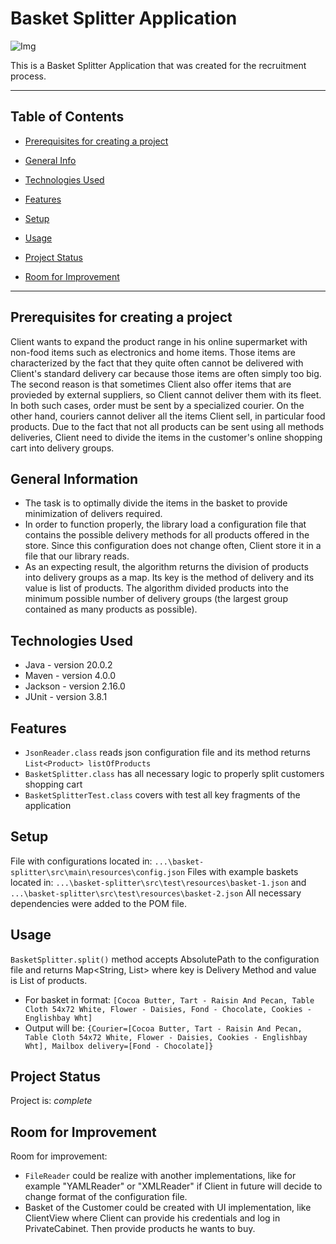Basket Splitter Application
============
<img alt="Img" src="C:\Java\Java Stack\basket-splitter\BasketSplitter.png"/>

This is a Basket Splitter Application that was created for the recruitment process.

---

## Table of Contents
* [Prerequisites for creating a project](#prerequisites)
* [General Info](#general-information)
* [Technologies Used](#technologies-used)
* [Features](#features)

* [Setup](#setup)
* [Usage](#usage)
* [Project Status](#project-status)
* [Room for Improvement](#room-for-improvement)

---

## Prerequisites for creating a project
Client wants to expand the product range in his online supermarket with non-food items such as electronics and home items.
Those items are characterized by the fact that they quite often cannot be delivered with Client's standard delivery car because those items are often simply too big. The second reason is that sometimes Client also offer items that are provieded by external suppliers, so Client cannot deliver them with its fleet. In both such cases, order must be sent by a specialized courier. On the other hand, couriers cannot deliver all the items Client sell, in particular  food products.
Due to the fact that not all products can be sent using all methods
deliveries, Client need to divide the items in the customer's online shopping cart into delivery groups.

## General Information
- The task is to optimally divide the items in the basket to provide minimization of delivers required.
- In order to function properly, the library load a configuration file that contains the possible delivery methods for all products offered in the store. Since this configuration does not change often,  Client store it in a file that our library reads.
- As an expecting result, the algorithm returns the division of products into delivery groups as a map. Its key is the method of delivery and its value is list of products. The algorithm divided products into the minimum possible number of delivery groups (the largest group contained as many products as possible).

## Technologies Used
- Java - version 20.0.2
- Maven - version 4.0.0
- Jackson - version 2.16.0
- JUnit - version 3.8.1

## Features

- `JsonReader.class` reads json configuration file and its method returns `List<Product> listOfProducts`
- `BasketSplitter.class` has all necessary logic to properly split customers shopping cart
- `BasketSplitterTest.class` covers with test all key fragments of the application

## Setup
File with configurations located in: `...\basket-splitter\src\main\resources\config.json`
Files with example baskets located in: `...\basket-splitter\src\test\resources\basket-1.json` and `...\basket-splitter\src\test\resources\basket-2.json`
All necessary dependencies were added to the POM file.

## Usage
`BasketSplitter.split()` method accepts AbsolutePath to the configuration file and returns Map<String, List<String>> where key is Delivery Method and value is List of products.
- For basket in format:
`[Cocoa Butter, Tart - Raisin And Pecan, Table Cloth 54x72 White, Flower - Daisies, Fond - Chocolate, Cookies - Englishbay Wht]`
- Output will be:
`{Courier=[Cocoa Butter, Tart - Raisin And Pecan, Table Cloth 54x72 White, Flower - Daisies, Cookies - Englishbay Wht], Mailbox delivery=[Fond - Chocolate]}`


## Project Status
Project is: _complete_


## Room for Improvement

Room for improvement:
- `FileReader` could be realize with another implementations, like for example "YAMLReader" or "XMLReader" if Client in future will decide to change format of the configuration file.
- Basket of the Customer could be created with UI implementation, like ClientView where Client can provide his credentials and log in PrivateCabinet. Then provide products he wants to buy.


